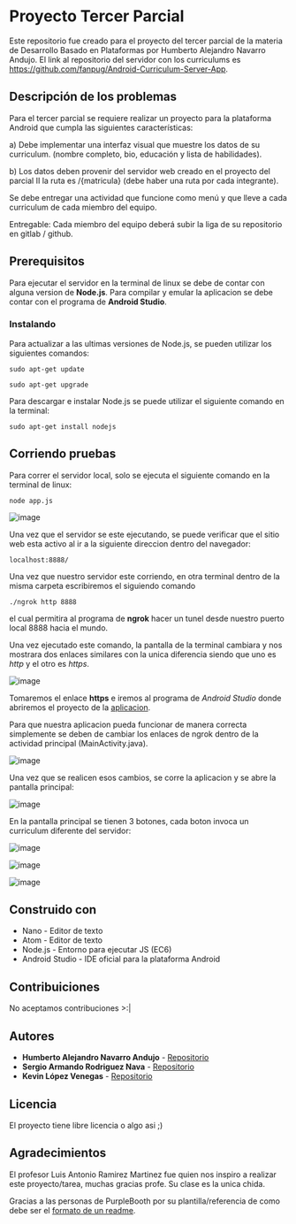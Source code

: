 # Proyecto Tercer Parcial
Este repositorio fue creado para el proyecto del tercer parcial de la materia de Desarrollo Basado en Plataformas por Humberto Alejandro Navarro Andujo. El link al repositorio del servidor con los curriculums es https://github.com/fanpug/Android-Curriculum-Server-App.


## Descripción de los problemas
Para el tercer parcial se requiere realizar un proyecto para la plataforma Android que cumpla las siguientes características:

  a) Debe implementar una interfaz visual que muestre los datos de su curriculum. (nombre completo, bio, educación y lista de habilidades).

  b) Los datos deben provenir del servidor web creado en el proyecto del parcial II la ruta es /{matricula} (debe haber una ruta por cada integrante).

Se debe entregar una actividad que funcione como menú y que lleve a cada curriculum de cada miembro del equipo.

Entregable: Cada miembro del equipo deberá subir la liga de su repositorio en gitlab / github.


## Prerequisitos
Para ejecutar el servidor en la terminal de linux se debe de contar con alguna version de **Node.js**. Para compilar y emular la aplicacion se debe contar con el programa de **Android Studio**.


### Instalando
Para actualizar a las ultimas versiones de Node.js, se pueden utilizar los siguientes comandos:
```
sudo apt-get update
```
```
sudo apt-get upgrade
```

Para descargar e instalar Node.js se puede utilizar el siguiente comando en la terminal:
```
sudo apt-get install nodejs
```


## Corriendo pruebas
Para correr el servidor local, solo se ejecuta el siguiente comando en la terminal de linux:
```
node app.js
```

![image](https://user-images.githubusercontent.com/10736003/119589004-33aed180-bd8f-11eb-97bd-12553e61ec04.png)

Una vez que el servidor se este ejecutando, se puede verificar que el sitio web esta activo al ir a la siguiente direccion dentro del navegador:
```
localhost:8888/
```
Una vez que nuestro servidor este corriendo, en otra terminal dentro de la misma carpeta escribiremos el siguiendo comando
```
./ngrok http 8888
```
el cual permitira al programa de **ngrok** hacer un tunel desde nuestro puerto local 8888 hacia el mundo.

Una vez ejecutado este comando, la pantalla de la terminal cambiara y nos mostrara dos enlaces similares con la unica diferencia siendo que uno es *http* y el otro es *https*.

![image](https://user-images.githubusercontent.com/10736003/119588696-99e72480-bd8e-11eb-80ca-ffa64d52e5e1.png)

Tomaremos el enlace **https** e iremos al programa de *Android Studio* donde abriremos el proyecto de la [aplicacion](https://github.com/fanpug/Android-Curriculum-App).

Para que nuestra aplicacion pueda funcionar de manera correcta simplemente se deben de cambiar los enlaces de ngrok dentro de la actividad principal (MainActivity.java).

![image](https://user-images.githubusercontent.com/10736003/119589356-db2c0400-bd8f-11eb-9bb4-746069c6c3d4.png)

Una vez que se realicen esos cambios, se corre la aplicacion y se abre la pantalla principal:

![image](https://user-images.githubusercontent.com/10736003/119588773-b6835c80-bd8e-11eb-996d-9dcd076d337a.png)

En la pantalla principal se tienen 3 botones, cada boton invoca un curriculum diferente del servidor:

![image](https://user-images.githubusercontent.com/10736003/119590565-3b23aa00-bd92-11eb-82d5-77efefc81b64.png)

![image](https://user-images.githubusercontent.com/10736003/119590494-17606400-bd92-11eb-96b3-7acbf176ec75.png)

![image](https://user-images.githubusercontent.com/10736003/119718317-a28a3a00-be24-11eb-9c2a-0e22e67d523c.png)

## Construido con
* Nano - Editor de texto
* Atom - Editor de texto
* Node.js - Entorno para ejecutar JS (EC6)
* Android Studio - IDE oficial para la plataforma Android


## Contribuiciones
No aceptamos contribuciones >:|


## Autores
* **Humberto Alejandro Navarro Andujo** - [Repositorio](https://github.com/fanpug)
* **Sergio Armando Rodriguez Nava** - [Repositorio](https://github.com/XKerberosX)
* **Kevin López Venegas** - [Repositorio](https://github.com/kevinlpzv)

## Licencia
El proyecto tiene libre licencia o algo asi ;)


## Agradecimientos
El profesor Luis Antonio Ramirez Martinez fue quien nos inspiro a realizar este proyecto/tarea, muchas gracias profe. Su clase es la unica chida.

Gracias a las personas de PurpleBooth por su plantilla/referencia de como debe ser el [formato de un readme](https://gist.github.com/PurpleBooth/109311bb0361f32d87a2).
